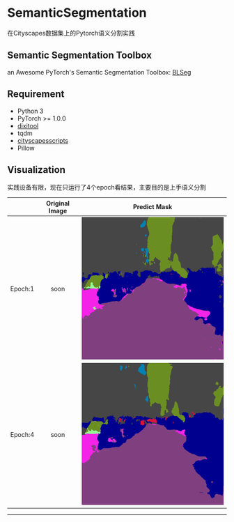 # SemanticSegmentation
在Cityscapes数据集上的Pytorch语义分割实践

## Semantic Segmentation Toolbox
an Awesome PyTorch's Semantic Segmentation Toolbox: [BLSeg]

## Requirement

* Python 3
* PyTorch >= 1.0.0
* [dixitool]
* tqdm
* [cityscapesscripts]
* Pillow

## Visualization

实践设备有限，现在只运行了4个epoch看结果，主要目的是上手语义分割

| | Original Image  |  Predict Mask  |
| :--: | :------------: | :------------: |
|Epoch:1|   soon   | ![predict1] |
|Epoch:4|   soon   | ![predict2] |



---

[predict1]:assets/result/predict1epoch1.png
[predict2]:assets/result/predict1epoch3.png
[BLSeg]:https://github.com/linbo0518/BLSeg
[dixitool]:https://github.com/Chen-Dixi/dixitool
[cityscapesscripts]:https://github.com/mcordts/cityscapesScripts